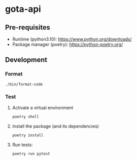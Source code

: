 # gota-api

## Pre-requisites

-   Runtime (python3.10): https://www.python.org/downloads/
-   Package manager (poetry): https://python-poetry.org/

## Development

### Format

```bash
./bin/format-code
```

### Test

1. Activate a virtual environment
    ```bash
    poetry shell
    ```
1. Install the package (and its dependencies)
    ```bash
    poetry install
    ```
1. Run tests:
    ```bash
    poetry run pytest
    ```

